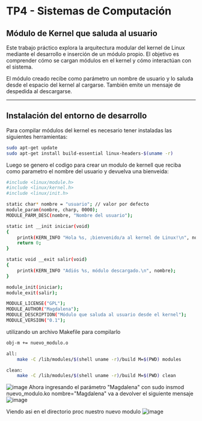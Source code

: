 # TP4 - Sistemas de Computación  
## Módulo de Kernel que saluda al usuario

Este trabajo práctico explora la arquitectura modular del kernel de Linux mediante el desarrollo e inserción de un módulo propio. El objetivo es comprender cómo se cargan módulos en el kernel y cómo interactúan con el sistema.

El módulo creado recibe como parámetro un nombre de usuario y lo saluda desde el espacio del kernel al cargarse. También emite un mensaje de despedida al descargarse.

---

## Instalación del entorno de desarrollo

Para compilar módulos del kernel es necesario tener instaladas las siguientes herramientas:

```bash
sudo apt-get update
sudo apt-get install build-essential linux-headers-$(uname -r)
```
Luego se genero el codigo para crear un modulo de kernell que reciba como parametro el nombre del usuario y devuelva una bienveida:
```bash
#include <linux/module.h>
#include <linux/kernel.h>
#include <linux/init.h>

static char* nombre = "usuario"; // valor por defecto
module_param(nombre, charp, 0000);
MODULE_PARM_DESC(nombre, "Nombre del usuario");

static int __init iniciar(void)
{
    printk(KERN_INFO "Hola %s, ¡bienvenido/a al kernel de Linux!\n", nombre);
    return 0;
}

static void __exit salir(void)
{
    printk(KERN_INFO "Adiós %s, módulo descargado.\n", nombre);
}

module_init(iniciar);
module_exit(salir);

MODULE_LICENSE("GPL");
MODULE_AUTHOR("Magdalena");
MODULE_DESCRIPTION("Módulo que saluda al usuario desde el kernel");
MODULE_VERSION("0.1");
```
utilizando un archivo Makefile para compilarlo
```bash
obj-m += nuevo_modulo.o

all:
	make -C /lib/modules/$(shell uname -r)/build M=$(PWD) modules

clean:
	make -C /lib/modules/$(shell uname -r)/build M=$(PWD) clean
```

![image](https://github.com/user-attachments/assets/0872523f-3882-4220-aae3-eb89b465bf9c)
 Ahora ingresando el parámetro "Magdalena" con sudo insmod nuevo_modulo.ko nombre="Magdalena"  va a devolver el siguiente 
mensaje  
![image](https://github.com/user-attachments/assets/d01da0f3-5a84-4c59-981e-494ac3b30e21)


Viendo asi en el directorio proc nuestro nuevo modulo 
![image](https://github.com/user-attachments/assets/63c8adaf-438c-47b8-a008-dde07184c9de)
